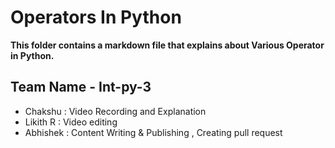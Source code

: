 
# Operators In Python

**This folder contains a markdown file that explains about Various Operator in Python.**

## Team Name - Int-py-3
- Chakshu : Video Recording and Explanation
- Likith R  : Video editing
- Abhishek : Content Writing & Publishing , Creating pull request
